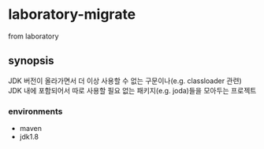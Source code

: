 # laboratory-migrate
from laboratory

## synopsis
JDK 버전이 올라가면서 더 이상 사용할 수 없는 구문이나(e.g. classloader 관련) JDK 내에 포함되어서 따로 사용할 필요 없는 패키지(e.g. joda)들을 모아두는 프로젝트

### environments
- maven
- jdk1.8
